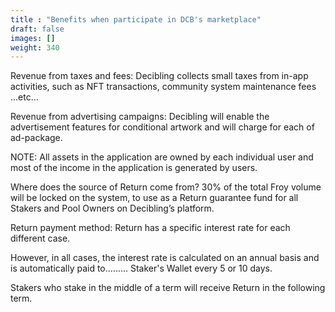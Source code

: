 ```yaml
---
title : "Benefits when participate in DCB's marketplace"
draft: false
images: []
weight: 340
---
```


Revenue from taxes and fees:
Decibling collects small taxes from in-app activities, such as NFT transactions, community system maintenance fees …etc…

Revenue from advertising campaigns:
Decibling will enable the advertisement features for conditional artwork and will charge for each of ad-package.

NOTE: All assets in the application are owned by each individual user and most of the income in the application is generated by users.

Where does the source of Return come from?
30% of the total Froy volume will be locked on the system, to use as a Return guarantee fund for all Stakers and Pool Owners on Decibling’s platform.

Return payment method:
Return has a specific interest rate for each different case.

However, in all cases, the interest rate is calculated on an annual basis and is automatically paid to......... Staker's Wallet every 5 or 10 days.

Stakers who stake in the middle of a term will receive Return in the following term.

